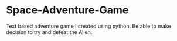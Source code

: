 # Space-Adventure-Game
Text based adventure game I created using python. Be able to make decision to try and defeat the Alien.
